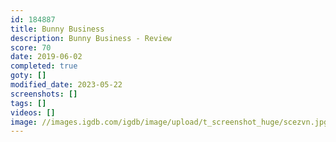 ```yaml
---
id: 184887
title: Bunny Business
description: Bunny Business - Review
score: 70
date: 2019-06-02
completed: true
goty: []
modified_date: 2023-05-22
screenshots: []
tags: []
videos: []
image: //images.igdb.com/igdb/image/upload/t_screenshot_huge/scezvn.jpg
---
```

